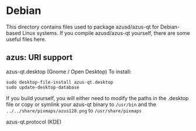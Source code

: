 
Debian
====================
This directory contains files used to package azusd/azus-qt
for Debian-based Linux systems. If you compile azusd/azus-qt yourself, there are some useful files here.

## azus: URI support ##


azus-qt.desktop  (Gnome / Open Desktop)
To install:

	sudo desktop-file-install azus-qt.desktop
	sudo update-desktop-database

If you build yourself, you will either need to modify the paths in
the .desktop file or copy or symlink your azus-qt binary to `/usr/bin`
and the `../../share/pixmaps/azus128.png` to `/usr/share/pixmaps`

azus-qt.protocol (KDE)

